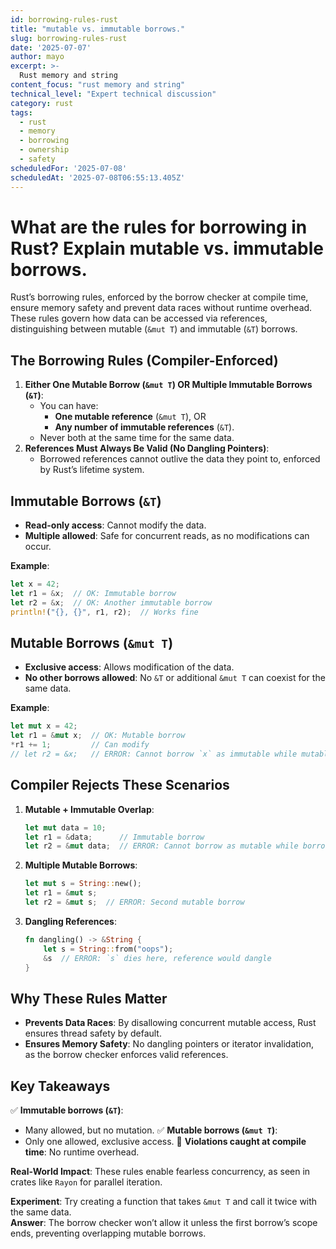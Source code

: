 ```yaml
---
id: borrowing-rules-rust
title: "mutable vs. immutable borrows."
slug: borrowing-rules-rust
date: '2025-07-07'
author: mayo
excerpt: >-
  Rust memory and string
content_focus: "rust memory and string"
technical_level: "Expert technical discussion"
category: rust
tags:
  - rust
  - memory
  - borrowing
  - ownership
  - safety
scheduledFor: '2025-07-08'
scheduledAt: '2025-07-08T06:55:13.405Z'
---
```


# What are the rules for borrowing in Rust? Explain mutable vs. immutable borrows.

Rust’s borrowing rules, enforced by the borrow checker at compile time, ensure memory safety and prevent data races without runtime overhead. These rules govern how data can be accessed via references, distinguishing between mutable (`&mut T`) and immutable (`&T`) borrows.

## The Borrowing Rules (Compiler-Enforced)

1. **Either One Mutable Borrow (`&mut T`) OR Multiple Immutable Borrows (`&T`)**:
   - You can have:
     - **One mutable reference** (`&mut T`), OR
     - **Any number of immutable references** (`&T`).
   - Never both at the same time for the same data.
2. **References Must Always Be Valid (No Dangling Pointers)**:
   - Borrowed references cannot outlive the data they point to, enforced by Rust’s lifetime system.

## Immutable Borrows (`&T`)

- **Read-only access**: Cannot modify the data.
- **Multiple allowed**: Safe for concurrent reads, as no modifications can occur.

**Example**:
```rust
let x = 42;
let r1 = &x;  // OK: Immutable borrow
let r2 = &x;  // OK: Another immutable borrow
println!("{}, {}", r1, r2);  // Works fine
```

## Mutable Borrows (`&mut T`)

- **Exclusive access**: Allows modification of the data.
- **No other borrows allowed**: No `&T` or additional `&mut T` can coexist for the same data.

**Example**:
```rust
let mut x = 42;
let r1 = &mut x;  // OK: Mutable borrow
*r1 += 1;         // Can modify
// let r2 = &x;   // ERROR: Cannot borrow `x` as immutable while mutable borrow exists
```

## Compiler Rejects These Scenarios

1. **Mutable + Immutable Overlap**:
   ```rust
   let mut data = 10;
   let r1 = &data;      // Immutable borrow
   let r2 = &mut data;  // ERROR: Cannot borrow as mutable while borrowed as immutable
   ```

2. **Multiple Mutable Borrows**:
   ```rust
   let mut s = String::new();
   let r1 = &mut s;
   let r2 = &mut s;  // ERROR: Second mutable borrow
   ```

3. **Dangling References**:
   ```rust
   fn dangling() -> &String {
       let s = String::from("oops");
       &s  // ERROR: `s` dies here, reference would dangle
   }
   ```

## Why These Rules Matter

- **Prevents Data Races**: By disallowing concurrent mutable access, Rust ensures thread safety by default.
- **Ensures Memory Safety**: No dangling pointers or iterator invalidation, as the borrow checker enforces valid references.

## Key Takeaways

✅ **Immutable borrows (`&T`)**:
- Many allowed, but no mutation.
✅ **Mutable borrows (`&mut T`)**:
- Only one allowed, exclusive access.
🚫 **Violations caught at compile time**: No runtime overhead.

**Real-World Impact**: These rules enable fearless concurrency, as seen in crates like `Rayon` for parallel iteration.

**Experiment**: Try creating a function that takes `&mut T` and call it twice with the same data.  
**Answer**: The borrow checker won’t allow it unless the first borrow’s scope ends, preventing overlapping mutable borrows.
